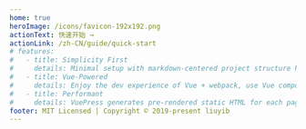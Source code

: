 ```yaml
---
home: true
heroImage: /icons/favicon-192x192.png
actionText: 快速开始 →
actionLink: /zh-CN/guide/quick-start
# features:
#   - title: Simplicity First
#     details: Minimal setup with markdown-centered project structure helps you focus on writing.
#   - title: Vue-Powered
#     details: Enjoy the dev experience of Vue + webpack, use Vue components in markdown, and develop custom themes with Vue.
#   - title: Performant
#     details: VuePress generates pre-rendered static HTML for each page, and runs as an SPA once a page is loaded.
footer: MIT Licensed | Copyright © 2019-present liuyib
---
```


